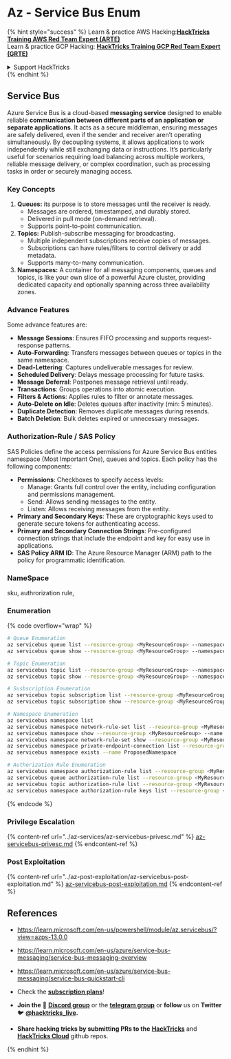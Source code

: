 # Az - Service Bus Enum

{% hint style="success" %}
Learn & practice AWS Hacking:<img src="../../.gitbook/assets/image (1) (1).png" alt="" data-size="line">[**HackTricks Training AWS Red Team Expert (ARTE)**](https://training.hacktricks.xyz/courses/arte)<img src="../../.gitbook/assets/image (1) (1).png" alt="" data-size="line">\
Learn & practice GCP Hacking: <img src="../../.gitbook/assets/image (2).png" alt="" data-size="line">[**HackTricks Training GCP Red Team Expert (GRTE)**<img src="../../.gitbook/assets/image (2).png" alt="" data-size="line">](https://training.hacktricks.xyz/courses/grte)

<details>

<summary>Support HackTricks</summary>

* Check the [**subscription plans**](https://github.com/sponsors/carlospolop)!
* **Join the** 💬 [**Discord group**](https://discord.gg/hRep4RUj7f) or the [**telegram group**](https://t.me/peass) or **follow** us on **Twitter** 🐦 [**@hacktricks\_live**](https://twitter.com/hacktricks\_live)**.**
* **Share hacking tricks by submitting PRs to the** [**HackTricks**](https://github.com/carlospolop/hacktricks) and [**HackTricks Cloud**](https://github.com/carlospolop/hacktricks-cloud) github repos.

</details>
{% endhint %}

## Service Bus

Azure Service Bus is a cloud-based **messaging service** designed to enable reliable **communication between different parts of an application or separate applications**. It acts as a secure middleman, ensuring messages are safely delivered, even if the sender and receiver aren’t operating simultaneously. By decoupling systems, it allows applications to work independently while still exchanging data or instructions. It’s particularly useful for scenarios requiring load balancing across multiple workers, reliable message delivery, or complex coordination, such as processing tasks in order or securely managing access. 

### Key Concepts

1. **Queues:** its purpose is to store messages until the receiver is ready.
    - Messages are ordered, timestamped, and durably stored.
    - Delivered in pull mode (on-demand retrieval).
    - Supports point-to-point communication.
2. **Topics:** Publish-subscribe messaging for broadcasting.
    - Multiple independent subscriptions receive copies of messages.
    - Subscriptions can have rules/filters to control delivery or add metadata.
    - Supports many-to-many communication.
3. **Namespaces:** A container for all messaging components, queues and topics, is like your own slice of a powerful Azure cluster, providing dedicated capacity and optionally spanning across three availability zones.

### Advance Features
Some advance features are:

- **Message Sessions**: Ensures FIFO processing and supports request-response patterns.
- **Auto-Forwarding**: Transfers messages between queues or topics in the same namespace.
- **Dead-Lettering**: Captures undeliverable messages for review.
- **Scheduled Delivery**: Delays message processing for future tasks.
- **Message Deferral**: Postpones message retrieval until ready.
- **Transactions**: Groups operations into atomic execution.
- **Filters & Actions**: Applies rules to filter or annotate messages.
- **Auto-Delete on Idle**: Deletes queues after inactivity (min: 5 minutes).
- **Duplicate Detection**: Removes duplicate messages during resends.
- **Batch Deletion**: Bulk deletes expired or unnecessary messages.

### Authorization-Rule / SAS Policy

SAS Policies define the access permissions for Azure Service Bus entities namespace (Most Important One), queues and topics. Each policy has the following components:

 - **Permissions**: Checkboxes to specify access levels:
    - Manage: Grants full control over the entity, including configuration and permissions management.
    - Send: Allows sending messages to the entity.
    - Listen: Allows receiving messages from the entity.
 - **Primary and Secondary Keys**: These are cryptographic keys used to generate secure tokens for authenticating access.
 - **Primary and Secondary Connection Strings**: Pre-configured connection strings that include the endpoint and key for easy use in applications.
 - **SAS Policy ARM ID**: The Azure Resource Manager (ARM) path to the policy for programmatic identification.

### NameSpace

sku, authrorization rule, 

### Enumeration

{% code overflow="wrap" %}
```bash
# Queue Enumeration
az servicebus queue list --resource-group <MyResourceGroup> --namespace-name <MyNamespace>
az servicebus queue show --resource-group <MyResourceGroup> --namespace-name <MyNamespace> --name <MyQueue>

# Topic Enumeration
az servicebus topic list --resource-group <MyResourceGroup> --namespace-name <MyNamespace>
az servicebus topic show --resource-group <MyResourceGroup> --namespace-name <MyNamespace> --name <MyTopic>

# Susbscription Enumeration
az servicebus topic subscription list --resource-group <MyResourceGroup> --namespace-name <MyNamespace> --topic-name <MyTopic>
az servicebus topic subscription show --resource-group <MyResourceGroup> --namespace-name <MyNamespace> --topic-name <MyTopic> --name <MySubscription>

# Namespace Enumeration
az servicebus namespace list
az servicebus namespace network-rule-set list --resource-group <MyResourceGroup> --namespace-name <MyNamespace>
az servicebus namespace show --resource-group <MyResourceGroup> --name <MyNamespace>
az servicebus namespace network-rule-set show --resource-group <MyResourceGroup> --namespace-name <MyNamespace>
az servicebus namespace private-endpoint-connection list --resource-group <MyResourceGroup> --namespace-name <MyNamespace>
az servicebus namespace exists --name ProposedNamespace

# Authorization Rule Enumeration
az servicebus namespace authorization-rule list --resource-group <MyResourceGroup> --namespace-name <MyNamespace>
az servicebus queue authorization-rule list --resource-group <MyResourceGroup> --namespace-name <MyNamespace> --queue-name <MyQueue>
az servicebus topic authorization-rule list --resource-group <MyResourceGroup> --namespace-name <MyNamespace> --topic-name <MyTopic>
az servicebus namespace authorization-rule keys list --resource-group <MyResourceGroup> --namespace-name <MyNamespace> --name <MyAuthRule>
```
{% endcode %}

### Privilege Escalation

{% content-ref url="../az-services/az-servicebus-privesc.md" %}
[az-servicebus-privesc.md](../az-services/az-servicebus-privesc.md)
{% endcontent-ref %}

### Post Exploitation

{% content-ref url="../az-post-exploitation/az-servicebus-post-exploitation.md" %}
[az-servicebus-post-exploitation.md](../az-post-exploitation/az-servicebus-post-exploitation.md)
{% endcontent-ref %}

## References

* https://learn.microsoft.com/en-us/powershell/module/az.servicebus/?view=azps-13.0.0
* https://learn.microsoft.com/en-us/azure/service-bus-messaging/service-bus-messaging-overview
* https://learn.microsoft.com/en-us/azure/service-bus-messaging/service-bus-quickstart-cli

* Check the [**subscription plans**](https://github.com/sponsors/carlospolop)!
* **Join the** 💬 [**Discord group**](https://discord.gg/hRep4RUj7f) or the [**telegram group**](https://t.me/peass) or **follow** us on **Twitter** 🐦 [**@hacktricks\_live**](https://twitter.com/hacktricks\_live)**.**
* **Share hacking tricks by submitting PRs to the** [**HackTricks**](https://github.com/carlospolop/hacktricks) and [**HackTricks Cloud**](https://github.com/carlospolop/hacktricks-cloud) github repos.

</details>
{% endhint %}
